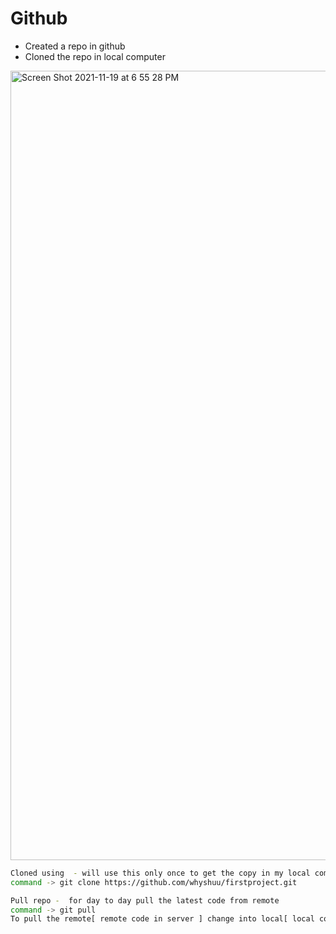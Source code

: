 # Github

- Created a repo in github
- Cloned the repo in local computer
<img width="1263" alt="Screen Shot 2021-11-19 at 6 55 28 PM" src="https://user-images.githubusercontent.com/94725289/142708383-d42158e0-f36e-47b4-89c4-a2150b9b3819.png">

```sh
Cloned using  - will use this only once to get the copy in my local computer
command -> git clone https://github.com/whyshuu/firstproject.git

```

```sh
Pull repo -  for day to day pull the latest code from remote
command -> git pull
To pull the remote[ remote code in server ] change into local[ local computer ]

```

